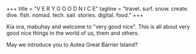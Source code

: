 +++
title = "V E R Y   G O O D   N I C E"
tagline = "travel. surf. snow. create. dive. fish. nomad. tech. sail. stories. digital. food."
+++

Kia ora, mabuhay and welcome to "very good nice". This is all about very good nice things in the world of us, them and others.

May we introduce you to Aotea Great Barrier Island?

